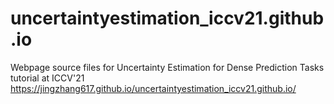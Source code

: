 # uncertaintyestimation_iccv21.github.io
Webpage source files for Uncertainty Estimation for Dense Prediction Tasks tutorial at ICCV'21
https://jingzhang617.github.io/uncertaintyestimation_iccv21.github.io/
